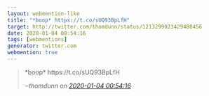```yaml
---
layout: webmention-like
title: "*boop* https://t.co/sUQ93BpLfH"
target: http://twitter.com/thomdunn/status/1213299023429480456
date: 2020-01-04 00:54:16
tags: [webmentions]
generator: twitter.com
webmention: true
---
```




<blockquote class="external-citation">
  <p>
    *boop* https://t.co/sUQ93BpLfH
  </p>
  <cite>‒<span class="p-author p-name">thomdunn</span>
    on
    <a href="http://twitter.com/thomdunn/status/1213299023429480456" rel="external nofollow" target="_blank">2020-01-04 00:54:16</a>
  </cite>
</blockquote>



